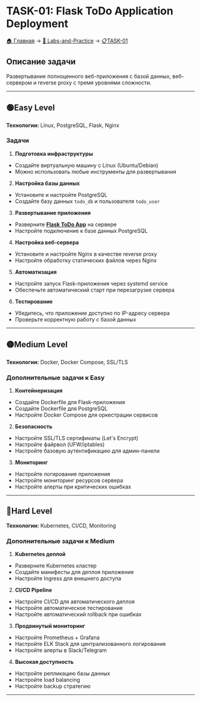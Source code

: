 # TASK-01: Flask ToDo Application Deployment

[🏠 Главная](../../README.md) → [🎯 Labs-and-Practice](../../README.md#-labs-and-practice) → [📋TASK-01](README.md)

## Описание задачи

Развертывание полноценного веб-приложения с базой данных, веб-сервером и reverse proxy с тремя уровнями сложности.

---

## 🟢Easy Level  
**Технологии:** Linux, PostgreSQL, Flask, Nginx

### Задачи
1. **Подготовка инфраструктуры**
- Создайте виртуальную машину с Linux (Ubuntu/Debian)
- Можно использовать любые инструменты для развертывания

2. **Настройка базы данных**
- Установите и настройте PostgreSQL
- Создайте базу данных `todo_db` и пользователя `todo_user`

3. **Развертывание приложения**
- Разверните [**Flask ToDo App**](https://github.com/mistermedved01/flask-todo-app) на сервере
- Настройте подключение к базе данных PostgreSQL

4. **Настройка веб-сервера**
- Установите и настройте Nginx в качестве reverse proxy
- Настройте обработку статических файлов через Nginx

5. **Автоматизация**
- Настройте запуск Flask-приложения через systemd service
- Обеспечьте автоматический старт при перезагрузке сервера

6. **Тестирование**
- Убедитесь, что приложение доступно по IP-адресу сервера
- Проверьте корректную работу с базой данных

---

## 🟡Medium Level  
**Технологии:** Docker, Docker Compose, SSL/TLS

### Дополнительные задачи к Easy
1. **Контейнеризация**
- Создайте Dockerfile для Flask-приложения
- Создайте Dockerfile для PostgreSQL
- Настройте Docker Compose для оркестрации сервисов

2. **Безопасность**
- Настройте SSL/TLS сертификаты (Let's Encrypt)
- Настройте файрвол (UFW/iptables)
- Настройте базовую аутентификацию для админ-панели

3. **Мониторинг**
- Настройте логирование приложения
- Настройте мониторинг ресурсов сервера
- Настройте алерты при критических ошибках

---

## 🔴Hard Level  
**Технологии:** Kubernetes, CI/CD, Monitoring

### Дополнительные задачи к Medium
1. **Kubernetes деплой**
- Разверните Kubernetes кластер
- Создайте манифесты для деплоя приложения
- Настройте Ingress для внешнего доступа

2. **CI/CD Pipeline**
- Настройте CI/CD для автоматического деплоя
- Настройте автоматическое тестирование
- Настройте автоматический rollback при ошибках

3. **Продвинутый мониторинг**
- Настройте Prometheus + Grafana
- Настройте ELK Stack для централизованного логирования
- Настройте алерты в Slack/Telegram

4. **Высокая доступность**
- Настройте репликацию базы данных
- Настройте load balancing
- Настройте backup стратегию

---